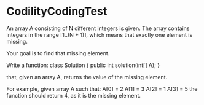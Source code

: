 # CodilityCodingTest

An array A consisting of N different integers is given.
The array contains integers in the range [1..(N + 1)], which means that exactly one element is missing.

Your goal is to find that missing element.

Write a function:
  class Solution { public int solution(int[] A); }

that, given an array A, returns the value of the missing element.

For example, given array A such that:
  A[0] = 2
  A[1] = 3
  A[2] = 1
  A[3] = 5
the function should return 4, as it is the missing element.